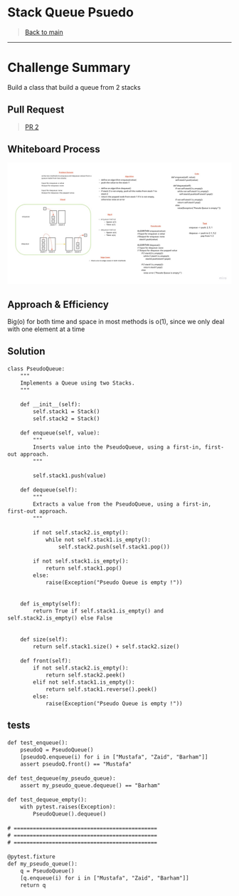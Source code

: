 # Stack Queue Psuedo

> [Back to main](../../README.md)

---

# Challenge Summary

Build a class that build a queue from 2 stacks

## Pull Request

> [PR 2](https://github.com/Mustfa1999/data-structures-and-algorithms/pull/10)

## Whiteboard Process

![img](./Problem%20Solving%20Whiteboard%20Template.jpg)

## Approach & Efficiency

Big(o) for both time and space in most methods is o(1), since we only deal with one element at a time

## Solution

```
class PseudoQueue:
    """
    Implements a Queue using two Stacks.
    """
    
    def __init__(self):
        self.stack1 = Stack()
        self.stack2 = Stack()

    def enqueue(self, value):
        """
        Inserts value into the PseudoQueue, using a first-in, first-out approach.
        """

        self.stack1.push(value)

    def dequeue(self):
        """
        Extracts a value from the PseudoQueue, using a first-in, first-out approach.
        """
        
        if not self.stack2.is_empty():
            while not self.stack1.is_empty():
                self.stack2.push(self.stack1.pop())

        if not self.stack1.is_empty():
            return self.stack1.pop()
        else:
            raise(Exception("Pseudo Queue is empty !"))


    def is_empty(self):
        return True if self.stack1.is_empty() and self.stack2.is_empty() else False

    
    def size(self):
        return self.stack1.size() + self.stack2.size()

    def front(self):
        if not self.stack2.is_empty():
            return self.stack2.peek()
        elif not self.stack1.is_empty():
            return self.stack1.reverse().peek()
        else:
            raise(Exception("Pseudo Queue is empty !"))
```

## tests

```
def test_enqueue():
    pseudoQ = PseudoQueue()
    [pseudoQ.enqueue(i) for i in ["Mustafa", "Zaid", "Barham"]]
    assert pseudoQ.front() == "Mustafa"

def test_dequeue(my_pseudo_queue):
    assert my_pseudo_queue.dequeue() == "Barham"

def test_dequeue_empty():
    with pytest.raises(Exception):
        PseudoQueue().dequeue()

# =============================================
# =============================================
# =============================================

@pytest.fixture
def my_pseudo_queue():
    q = PseudoQueue()
    [q.enqueue(i) for i in ["Mustafa", "Zaid", "Barham"]]
    return q

```

